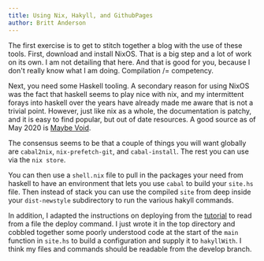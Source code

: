 ```yaml
---
title: Using Nix, Hakyll, and GithubPages
author: Britt Anderson
---
```


The first exercise is to get to stitch together a blog with the use of these tools. First, download and install NixOS. That is a big step and a lot of work on its own. I am not detailing that here. And that is good for you, because I don\'t really know what I am doing.  Compilation /= competency.


Next, you need some Haskell tooling. A secondary reason for using NixOS was the fact that haskell seems to play nice with nix, and my intermittent forays into haskell over the years have already made me aware that is not a trivial point. However, just like nix as a whole, the documentation is patchy, and it is easy to find popular, but out of date resources. A good source as of May 2020 is [Maybe Void](https://maybevoid.com/posts/2019-01-27-getting-started-haskell-nix.html).

The consensus seems to be that a couple of things you will want globally are `cabal2nix`, `nix-prefetch-git`, and `cabal-install`. The rest you can use via the `nix store`.

You can then use a `shell.nix` file to pull in the packages your need from haskell to have an environment that lets you use `cabal` to build your `site.hs` file. Then instead of stack you can use the compiled `site` from deep inside your `dist-newstyle` subdirectory to run the various hakyll commands. 

In addition, I adapted the instructions on deploying from the [tutorial](https://jaspervdj.be/hakyll/tutorials/github-pages-tutorial.html) to read from a file the deploy command. I just wrote it in the top directory and cobbled together some poorly understood code at the start of the `main` function in `site.hs` to build a configuration and supply it to `hakyllWith`. I think my files and commands should be readable from the develop branch. 
